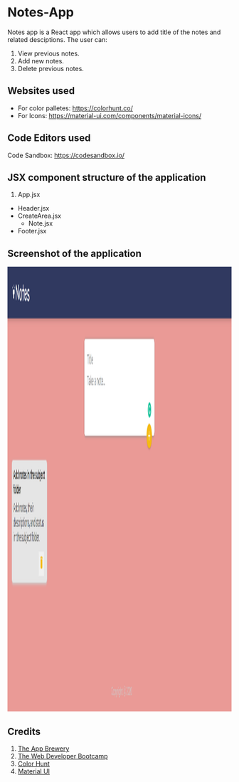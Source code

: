 # Notes-App
Notes app is a React app which allows users to add title of the notes and related desciptions. The user can:
1. View previous notes.
2. Add new notes.
3. Delete previous notes.

## Websites used
- For color palletes: https://colorhunt.co/ <br/>
- For Icons: https://material-ui.com/components/material-icons/

## Code Editors used
Code Sandbox: https://codesandbox.io/

## JSX component structure of the application
1. App.jsx 
  - Header.jsx 
  - CreateArea.jsx 
    - Note.jsx 
  - Footer.jsx 

## Screenshot of the application
<img src = "https://github.com/MaitriVaghela/Notes-App/blob/master/Notes-app.PNG" width="1000" height="1000"/>

## Credits
1. [The App Brewery](https://www.appbrewery.co/p/web-development-course-resources/)
2. [The Web Developer Bootcamp](https://www.udemy.com/course/the-web-developer-bootcamp/)
3. [Color Hunt](https://colorhunt.co/)
4. [Material UI](https://material-ui.com/components/material-icons/)
